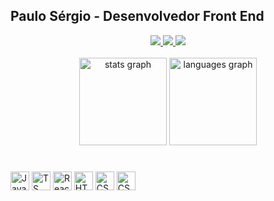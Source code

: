 ## Paulo Sérgio - Desenvolvedor Front End

<div align='center'>
  <a href="https://www.linkedin.com/in/paulosergioelf/" target="_blank">
    <img src="https://img.shields.io/badge/-LinkedIn-%230077B5?style=for-the-badge&logo=linkedin&logoColor=white">
  </a>
  <a href = "mailto:contato.paulofws@gmail.com" target="_blank">
    <img src="https://img.shields.io/badge/Gmail-D14836?style=for-the-badge&logo=gmail&logoColor=white">
  </a>
  <a href="https://instagram.com/elffsz" target="_blank">
    <img src="https://img.shields.io/badge/Instagram-E4405F?style=for-the-badge&logo=instagram&logoColor=white">
  </a>
</div>

<br>
<div align="center">
  <img src="https://github-readme-stats.vercel.app/api?username=pauloelf&show_icons=true&theme=gotham&include_all_commits=true&count_private=true" height="140" alt="stats graph"  />
  <img src="https://github-readme-stats.vercel.app/api/top-langs/?username=pauloelf&layout=compact&langs_count=168&theme=gotham&card_width=400" height="140" alt="languages graph"  />
</div>

#

<div>
  <img align="center" alt="JavaScript" height="30" src="https://img.shields.io/badge/javascript-20232a?style=for-the-badge&logo=javascript&logoColor=F7DF1E">
  <img align="center" alt="TS" height="30" src="https://img.shields.io/badge/typescript-20232a.svg?style=for-the-badge&logo=typescript&logoColor=007ACC">
  <img align="center" alt="React" height="30" src="https://img.shields.io/badge/react-20232a.svg?style=for-the-badge&logo=react&logoColor=61DAFB">
  <img align="center" alt="HTML" height="30" src="https://img.shields.io/badge/html-20232a.svg?style=for-the-badge&logo=html5&logoColor=E34F26">
  <img align="center" alt="CSS" height="30" src="https://img.shields.io/badge/css-20232a.svg?style=for-the-badge&logo=css3&logoColor=1572B6">
  <img align="center" alt="CSS" height="30" src="https://img.shields.io/badge/tailwindcss-20232a.svg?style=for-the-badge&logo=tailwindcss&logoColor=38B2AC">
</div>
